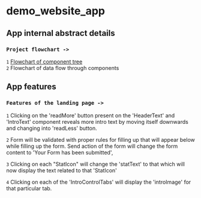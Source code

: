 # demo_website_app

## App internal abstract details

### `Project flowchart -> `

`1` [Flowchart of component tree](https://drive.google.com/file/d/1khHHEPrvgdkcL7ZhVvZanitbVidgJP-N/view?usp=sharing)\
`2` Flowchart of data flow through components

## App features

### `Features of the landing page ->`

`1` Clicking on the 'readMore' button present on the 'HeaderText' and 'IntroText' component reveals more intro text by moving itself downwards and changing into 'readLess' button.

`2` Form will be validated with proper rules for filling up that will appear below while filling up the form. Send action of the form will change the form content to 'Your Form has been submitted',

`3` Clicking on each "StatIcon" will change the 'statText' to that which will now display the text related to that 'StatIcon'

`4` Clicking on each of the 'IntroControlTabs' will display the 'introImage' for that particular tab.
